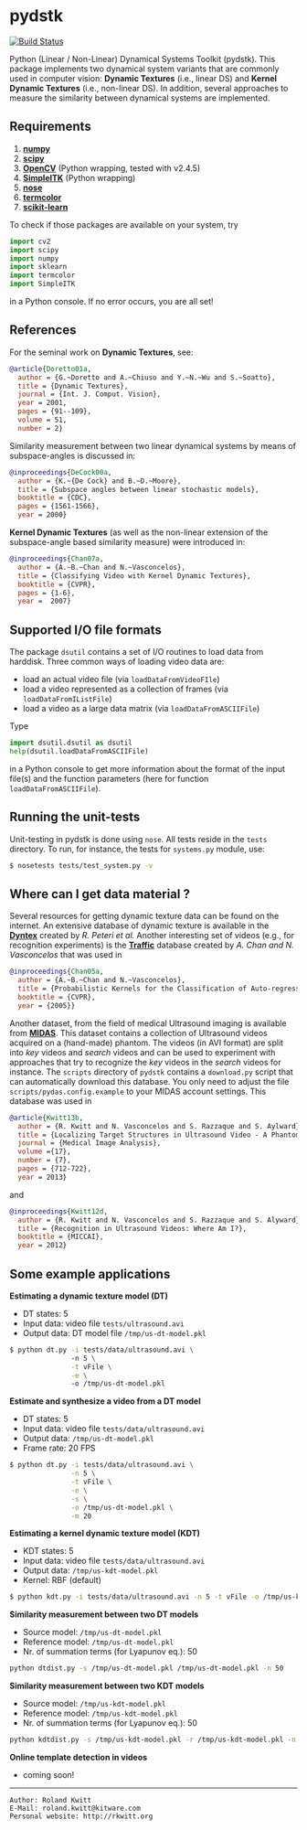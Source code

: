 pydstk
======

[![Build Status](https://travis-ci.org/TubeTK/pydstk.png?branch=master)](https://travis-ci.org/TubeTK/pydstk)

Python (Linear / Non-Linear) Dynamical Systems Toolkit (pydstk). 
This package implements two dynamical system variants that are commonly used in computer vision: 
**Dynamic Textures** (i.e., linear DS) and **Kernel Dynamic Textures** (i.e., non-linear DS). In addition, 
several approaches to measure the similarity between dynamical systems are implemented. 

Requirements
------------

1. [**numpy**](http://www.numpy.org)
2. [**scipy**](http://www.scipy.org)
3. [**OpenCV**](http://opencv.willowgarage.com/wiki/) (Python wrapping, tested with v2.4.5)
4. [**SimpleITK**](http://www.simpleitk.org) (Python wrapping)
5. [**nose**](https://nose.readthedocs.org/en/latest/)
6. [**termcolor**](https://pypi.python.org/pypi/termcolor)
7. [**scikit-learn**](http://scikit-learn.org/stable/)

To check if those packages are available on your system, try
```python
import cv2
import scipy
import numpy
import sklearn
import termcolor
import SimpleITK
```
in a Python console. If no error occurs, you are all set! 

References
----------

For the seminal work on **Dynamic Textures**, see:

```bibtex
@article{Doretto01a,
  author = {G.~Doretto and A.~Chiuso and Y.~N.~Wu and S.~Soatto},
  title = {Dynamic Textures},
  journal = {Int. J. Comput. Vision},
  year = 2001,
  pages = {91--109},
  volume = 51,
  number = 2} 
```

Similarity measurement between two linear dynamical systems by means of subspace-angles is discussed in: 

```bibtex
@inproceedings{DeCock00a,
  author = {K.~{De Cock} and B.~D.~Moore},
  title = {Subspace angles between linear stochastic models},
  booktitle = {CDC},
  pages = {1561-1566},
  year = 2000}
```

**Kernel Dynamic Textures** (as well as the non-linear extension of the subspace-angle based similarity measure) were introduced in:

```bibtex
@inproceedings{Chan07a,
  author = {A.~B.~Chan and N.~Vasconcelos},
  title = {Classifying Video with Kernel Dynamic Textures},
  booktitle = {CVPR},
  pages = {1-6},
  year =  2007}
```

Supported I/O file formats
--------------------------
The package `dsutil` contains a set of I/O routines to load data from harddisk. Three
common ways of loading video data are: 
- load an actual video file (via `loadDataFromVideoFIle`)
- load a video represented as a collection of frames (via `loadDataFromIListFile`)
- load a video as a large data matrix (via `loadDataFromASCIIFile`)

Type
```python
import dsutil.dsutil as dsutil
help(dsutil.loadDataFromASCIIFile)
```
in a Python console to get more information about the format of the input file(s) and 
the function parameters (here for function `loadDataFromASCIIFile`).

Running the unit-tests
----------------------
Unit-testing in pydstk is done using `nose`. All tests reside in the `tests` directory. To run, for instance, 
the tests for `systems.py` module, use:
```bash
$ nosetests tests/test_system.py -v
```

Where can I get data material ?
-------------------------------
Several resources for getting dynamic texture data can be found on the internet. An extensive database of dynamic texture is available in the [**Dyntex**](http://projects.cwi.nl/dyntex/) 
created by *R. Peteri et al.* Another interesting set of videos (e.g., for recognition experiments) is the [**Traffic**](http://www.svcl.ucsd.edu/projects/traffic/) database created
by *A. Chan and N. Vasconcelos* that was used in

```bibtex
@inproceedings{Chan05a,
  author = {A.~B.~Chan and N.~Vasconcelos},
  title = {Probabilistic Kernels for the Classification of Auto-regressive Visual Processes},
  booktitle = {CVPR},
  year = {2005}}
```

Another dataset, from the field of medical Ultrasound imaging is available from [**MIDAS**](http://midas3.kitware.com/midas/folder/10255).
This dataset contains a collection of Ultrasound videos acquired on a (hand-made) phantom. The videos (in AVI format) are split into *key* videos and *search*
videos and can be used to experiment with approaches that try to recognize the *key* videos in the *search* videos for instance. 
The `scripts` directory of `pydstk` contains a `download.py` script that can automatically download this database. You only need 
to adjust the file `scripts/pydas.config.example` to your MIDAS account settings. This database was used in

```bibtex
@article{Kwitt13b,
  author = {R. Kwitt and N. Vasconcelos and S. Razzaque and S. Aylward},
  title = {Localizing Target Structures in Ultrasound Video - A Phantom Study},
  journal = {Medical Image Analysis},
  volume ={17},
  number = {7},
  pages = {712-722},
  year = 2013}
```
and
```bibtex
@inproceedings{Kwitt12d,
  author = {R. Kwitt and N. Vasconcelos and S. Razzaque and S. Alyward},
  title = {Recognition in Ultrasound Videos: Where Am I?},
  booktitle = {MICCAI},
  year = 2012}
```

Some example applications
-------------------------

**Estimating a dynamic texture model (DT)**
- DT states: 5
- Input data: video file `tests/ultrasound.avi`
- Output data: DT model file `/tmp/us-dt-model.pkl`

```bash
$ python dt.py -i tests/data/ultrasound.avi \ 
               -n 5 \
               -t vFile \
               -e \ 
               -o /tmp/us-dt-model.pkl
```
**Estimate and synthesize a video from a DT model**
- DT states: 5
- Input data: video file `tests/data/ultrasound.avi`
- Output data: `/tmp/us-dt-model.pkl`
- Frame rate: 20 FPS

```bash
$ python dt.py -i tests/data/ultrasound.avi \
               -n 5 \
               -t vFile \
               -e \
               -s \
               -o /tmp/us-dt-model.pkl \
               -m 20
```
**Estimating a kernel dynamic texture model (KDT)**
- KDT states: 5
- Input data: video file `tests/data/ultrasound.avi`
- Output data: `/tmp/us-kdt-model.pkl`
- Kernel: RBF (default)

```bash
$ python kdt.py -i tests/data/ultrasound.avi -n 5 -t vFile -o /tmp/us-kdt-model.pkl
```
**Similarity measurement between two DT models**
- Source model: `/tmp/us-dt-model.pkl`
- Reference model: `/tmp/us-dt-model.pkl`
- Nr. of summation terms (for Lyapunov eq.): 50

```bash
python dtdist.py -s /tmp/us-dt-model.pkl /tmp/us-dt-model.pkl -n 50
```
**Similarity measurement between two KDT models**
- Source model: `/tmp/us-kdt-model.pkl`
- Reference model: `/tmp/us-kdt-model.pkl`
- Nr. of summation terms (for Lyapunov eq.): 50

```bash
python kdtdist.py -s /tmp/us-kdt-model.pkl -r /tmp/us-kdt-model.pkl -n 50
````
**Online template detection in videos**
- coming soon!

---
```
Author: Roland Kwitt
E-Mail: roland.kwitt@kitware.com
Personal website: http://rkwitt.org
```
